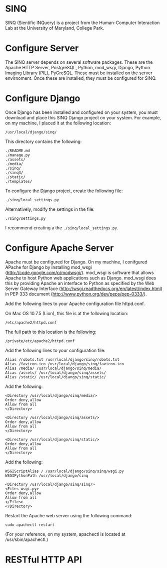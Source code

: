 SINQ
====

SINQ (Sientific INQuery) is a project from the Human-Computer Interaction Lab at the University of Maryland, College Park.

Configure Server
================

The SINQ server depends on several software packages.  These are the Apache HTTP Server, PostgreSQL, Python, mod_wsgi, Django, Python Imaging Library (PIL), PyGreSQL.  These must be installed on the server envirnoment.  Once these are installed, they must be configured for SINQ.

Configure Django
================

Once Django has been installed and configured on your system, you must download and place this SINQ Django project on your system.  For example, on my machine, I placed it at the following location:

	/usr/local/django/sinq/

This directory contains the following:

	./README.md
	./manage.py
	./assets/
	./media/
	./sinq/
	./sinq3/
	./static/
	./templates/

To configure the Django project, create the following file:

	./sinq/local_settings.py

Alternatively, modify the settings in the file:

	./sing/settings.py

I recommend creating a the <code>./sinq/local_settings.py</code>.

Configure Apache Server
=======================

Apache must be configured for Django.  On my machine, I conifgured APache for Django by installing mod_wsgi (http://code.google.com/p/modwsgi/).  mod_wsgi is software that allows Apache to host Python web applications such as Django.  mod_wsgi does this by providing Apache an interface to Python as specified by the Web Server Gateway Interface (http://wsgi.readthedocs.org/en/latest/index.html) in PEP 333 document (http://www.python.org/dev/peps/pep-0333/).

Add the following lines to your Apache configuration file httpd.conf.

On Mac OS 10.7.5 (Lion), this file is at the following location:

	/etc/apache2/httpd.conf

The full path to this location is the following:

	/private/etc/apache2/httpd.conf

Add the following lines to your configuration file:

	Alias /robots.txt /usr/local/django/sinq/robots.txt
	Alias /favicon.ico /usr/local/django/sinq/favicon.ico
	Alias /media/ /usr/local/django/sinq/media/
	Alias /assets/ /usr/local/django/sinq/assets/
	Alias /static/ /usr/local/django/sinq/static/

Add the following:

	<Directory /usr/local/django/sinq/media/>
	Order deny,allow
	Allow from all
	</Directory>

	<Directory /usr/local/django/sinq/assets/>
	Order deny,allow
	Allow from all
	</Directory>

	<Directory /usr/local/django/sinq/static/>
	Order deny,allow
	Allow from all
	</Directory>

Add the following:

	WSGIScriptAlias / /usr/local/django/sinq/sinq/wsgi.py
	WSGIPythonPath /usr/local/django/sinq

	<Directory /usr/local/django/sinq/sinq/>
	<Files wsgi.py>
	Order deny,allow
	Allow from all
	</Files>
	</Directory>

Restart the Apache web server using the following command:

	sudo apachectl restart

(For your reference, on my system, apachectl is located at /usr/sbin/apachectl.)

RESTful HTTP API
================

